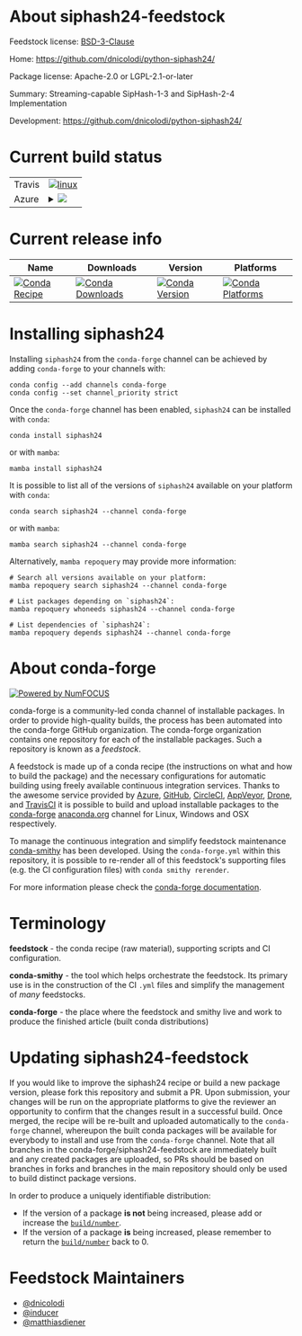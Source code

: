 About siphash24-feedstock
=========================

Feedstock license: [BSD-3-Clause](https://github.com/conda-forge/siphash24-feedstock/blob/main/LICENSE.txt)

Home: https://github.com/dnicolodi/python-siphash24/

Package license: Apache-2.0 or LGPL-2.1-or-later

Summary: Streaming-capable SipHash-1-3 and SipHash-2-4 Implementation

Development: https://github.com/dnicolodi/python-siphash24/

Current build status
====================


<table><tr>
    <td>Travis</td>
    <td>
      <a href="https://app.travis-ci.com/conda-forge/siphash24-feedstock">
        <img alt="linux" src="https://img.shields.io/travis/com/conda-forge/siphash24-feedstock/main.svg?label=Linux">
      </a>
    </td>
  </tr>
    
  <tr>
    <td>Azure</td>
    <td>
      <details>
        <summary>
          <a href="https://dev.azure.com/conda-forge/feedstock-builds/_build/latest?definitionId=22782&branchName=main">
            <img src="https://dev.azure.com/conda-forge/feedstock-builds/_apis/build/status/siphash24-feedstock?branchName=main">
          </a>
        </summary>
        <table>
          <thead><tr><th>Variant</th><th>Status</th></tr></thead>
          <tbody><tr>
              <td>linux_64_python3.10.____cpython</td>
              <td>
                <a href="https://dev.azure.com/conda-forge/feedstock-builds/_build/latest?definitionId=22782&branchName=main">
                  <img src="https://dev.azure.com/conda-forge/feedstock-builds/_apis/build/status/siphash24-feedstock?branchName=main&jobName=linux&configuration=linux%20linux_64_python3.10.____cpython" alt="variant">
                </a>
              </td>
            </tr><tr>
              <td>linux_64_python3.11.____cpython</td>
              <td>
                <a href="https://dev.azure.com/conda-forge/feedstock-builds/_build/latest?definitionId=22782&branchName=main">
                  <img src="https://dev.azure.com/conda-forge/feedstock-builds/_apis/build/status/siphash24-feedstock?branchName=main&jobName=linux&configuration=linux%20linux_64_python3.11.____cpython" alt="variant">
                </a>
              </td>
            </tr><tr>
              <td>linux_64_python3.12.____cpython</td>
              <td>
                <a href="https://dev.azure.com/conda-forge/feedstock-builds/_build/latest?definitionId=22782&branchName=main">
                  <img src="https://dev.azure.com/conda-forge/feedstock-builds/_apis/build/status/siphash24-feedstock?branchName=main&jobName=linux&configuration=linux%20linux_64_python3.12.____cpython" alt="variant">
                </a>
              </td>
            </tr><tr>
              <td>linux_64_python3.8.____cpython</td>
              <td>
                <a href="https://dev.azure.com/conda-forge/feedstock-builds/_build/latest?definitionId=22782&branchName=main">
                  <img src="https://dev.azure.com/conda-forge/feedstock-builds/_apis/build/status/siphash24-feedstock?branchName=main&jobName=linux&configuration=linux%20linux_64_python3.8.____cpython" alt="variant">
                </a>
              </td>
            </tr><tr>
              <td>linux_64_python3.9.____73_pypy</td>
              <td>
                <a href="https://dev.azure.com/conda-forge/feedstock-builds/_build/latest?definitionId=22782&branchName=main">
                  <img src="https://dev.azure.com/conda-forge/feedstock-builds/_apis/build/status/siphash24-feedstock?branchName=main&jobName=linux&configuration=linux%20linux_64_python3.9.____73_pypy" alt="variant">
                </a>
              </td>
            </tr><tr>
              <td>linux_64_python3.9.____cpython</td>
              <td>
                <a href="https://dev.azure.com/conda-forge/feedstock-builds/_build/latest?definitionId=22782&branchName=main">
                  <img src="https://dev.azure.com/conda-forge/feedstock-builds/_apis/build/status/siphash24-feedstock?branchName=main&jobName=linux&configuration=linux%20linux_64_python3.9.____cpython" alt="variant">
                </a>
              </td>
            </tr><tr>
              <td>linux_aarch64_python3.10.____cpython</td>
              <td>
                <a href="https://dev.azure.com/conda-forge/feedstock-builds/_build/latest?definitionId=22782&branchName=main">
                  <img src="https://dev.azure.com/conda-forge/feedstock-builds/_apis/build/status/siphash24-feedstock?branchName=main&jobName=linux&configuration=linux%20linux_aarch64_python3.10.____cpython" alt="variant">
                </a>
              </td>
            </tr><tr>
              <td>linux_aarch64_python3.11.____cpython</td>
              <td>
                <a href="https://dev.azure.com/conda-forge/feedstock-builds/_build/latest?definitionId=22782&branchName=main">
                  <img src="https://dev.azure.com/conda-forge/feedstock-builds/_apis/build/status/siphash24-feedstock?branchName=main&jobName=linux&configuration=linux%20linux_aarch64_python3.11.____cpython" alt="variant">
                </a>
              </td>
            </tr><tr>
              <td>linux_aarch64_python3.12.____cpython</td>
              <td>
                <a href="https://dev.azure.com/conda-forge/feedstock-builds/_build/latest?definitionId=22782&branchName=main">
                  <img src="https://dev.azure.com/conda-forge/feedstock-builds/_apis/build/status/siphash24-feedstock?branchName=main&jobName=linux&configuration=linux%20linux_aarch64_python3.12.____cpython" alt="variant">
                </a>
              </td>
            </tr><tr>
              <td>linux_aarch64_python3.8.____cpython</td>
              <td>
                <a href="https://dev.azure.com/conda-forge/feedstock-builds/_build/latest?definitionId=22782&branchName=main">
                  <img src="https://dev.azure.com/conda-forge/feedstock-builds/_apis/build/status/siphash24-feedstock?branchName=main&jobName=linux&configuration=linux%20linux_aarch64_python3.8.____cpython" alt="variant">
                </a>
              </td>
            </tr><tr>
              <td>linux_aarch64_python3.9.____73_pypy</td>
              <td>
                <a href="https://dev.azure.com/conda-forge/feedstock-builds/_build/latest?definitionId=22782&branchName=main">
                  <img src="https://dev.azure.com/conda-forge/feedstock-builds/_apis/build/status/siphash24-feedstock?branchName=main&jobName=linux&configuration=linux%20linux_aarch64_python3.9.____73_pypy" alt="variant">
                </a>
              </td>
            </tr><tr>
              <td>linux_aarch64_python3.9.____cpython</td>
              <td>
                <a href="https://dev.azure.com/conda-forge/feedstock-builds/_build/latest?definitionId=22782&branchName=main">
                  <img src="https://dev.azure.com/conda-forge/feedstock-builds/_apis/build/status/siphash24-feedstock?branchName=main&jobName=linux&configuration=linux%20linux_aarch64_python3.9.____cpython" alt="variant">
                </a>
              </td>
            </tr><tr>
              <td>linux_ppc64le_python3.10.____cpython</td>
              <td>
                <a href="https://dev.azure.com/conda-forge/feedstock-builds/_build/latest?definitionId=22782&branchName=main">
                  <img src="https://dev.azure.com/conda-forge/feedstock-builds/_apis/build/status/siphash24-feedstock?branchName=main&jobName=linux&configuration=linux%20linux_ppc64le_python3.10.____cpython" alt="variant">
                </a>
              </td>
            </tr><tr>
              <td>linux_ppc64le_python3.11.____cpython</td>
              <td>
                <a href="https://dev.azure.com/conda-forge/feedstock-builds/_build/latest?definitionId=22782&branchName=main">
                  <img src="https://dev.azure.com/conda-forge/feedstock-builds/_apis/build/status/siphash24-feedstock?branchName=main&jobName=linux&configuration=linux%20linux_ppc64le_python3.11.____cpython" alt="variant">
                </a>
              </td>
            </tr><tr>
              <td>linux_ppc64le_python3.12.____cpython</td>
              <td>
                <a href="https://dev.azure.com/conda-forge/feedstock-builds/_build/latest?definitionId=22782&branchName=main">
                  <img src="https://dev.azure.com/conda-forge/feedstock-builds/_apis/build/status/siphash24-feedstock?branchName=main&jobName=linux&configuration=linux%20linux_ppc64le_python3.12.____cpython" alt="variant">
                </a>
              </td>
            </tr><tr>
              <td>linux_ppc64le_python3.8.____cpython</td>
              <td>
                <a href="https://dev.azure.com/conda-forge/feedstock-builds/_build/latest?definitionId=22782&branchName=main">
                  <img src="https://dev.azure.com/conda-forge/feedstock-builds/_apis/build/status/siphash24-feedstock?branchName=main&jobName=linux&configuration=linux%20linux_ppc64le_python3.8.____cpython" alt="variant">
                </a>
              </td>
            </tr><tr>
              <td>linux_ppc64le_python3.9.____73_pypy</td>
              <td>
                <a href="https://dev.azure.com/conda-forge/feedstock-builds/_build/latest?definitionId=22782&branchName=main">
                  <img src="https://dev.azure.com/conda-forge/feedstock-builds/_apis/build/status/siphash24-feedstock?branchName=main&jobName=linux&configuration=linux%20linux_ppc64le_python3.9.____73_pypy" alt="variant">
                </a>
              </td>
            </tr><tr>
              <td>linux_ppc64le_python3.9.____cpython</td>
              <td>
                <a href="https://dev.azure.com/conda-forge/feedstock-builds/_build/latest?definitionId=22782&branchName=main">
                  <img src="https://dev.azure.com/conda-forge/feedstock-builds/_apis/build/status/siphash24-feedstock?branchName=main&jobName=linux&configuration=linux%20linux_ppc64le_python3.9.____cpython" alt="variant">
                </a>
              </td>
            </tr><tr>
              <td>osx_64_python3.10.____cpython</td>
              <td>
                <a href="https://dev.azure.com/conda-forge/feedstock-builds/_build/latest?definitionId=22782&branchName=main">
                  <img src="https://dev.azure.com/conda-forge/feedstock-builds/_apis/build/status/siphash24-feedstock?branchName=main&jobName=osx&configuration=osx%20osx_64_python3.10.____cpython" alt="variant">
                </a>
              </td>
            </tr><tr>
              <td>osx_64_python3.11.____cpython</td>
              <td>
                <a href="https://dev.azure.com/conda-forge/feedstock-builds/_build/latest?definitionId=22782&branchName=main">
                  <img src="https://dev.azure.com/conda-forge/feedstock-builds/_apis/build/status/siphash24-feedstock?branchName=main&jobName=osx&configuration=osx%20osx_64_python3.11.____cpython" alt="variant">
                </a>
              </td>
            </tr><tr>
              <td>osx_64_python3.12.____cpython</td>
              <td>
                <a href="https://dev.azure.com/conda-forge/feedstock-builds/_build/latest?definitionId=22782&branchName=main">
                  <img src="https://dev.azure.com/conda-forge/feedstock-builds/_apis/build/status/siphash24-feedstock?branchName=main&jobName=osx&configuration=osx%20osx_64_python3.12.____cpython" alt="variant">
                </a>
              </td>
            </tr><tr>
              <td>osx_64_python3.8.____cpython</td>
              <td>
                <a href="https://dev.azure.com/conda-forge/feedstock-builds/_build/latest?definitionId=22782&branchName=main">
                  <img src="https://dev.azure.com/conda-forge/feedstock-builds/_apis/build/status/siphash24-feedstock?branchName=main&jobName=osx&configuration=osx%20osx_64_python3.8.____cpython" alt="variant">
                </a>
              </td>
            </tr><tr>
              <td>osx_64_python3.9.____73_pypy</td>
              <td>
                <a href="https://dev.azure.com/conda-forge/feedstock-builds/_build/latest?definitionId=22782&branchName=main">
                  <img src="https://dev.azure.com/conda-forge/feedstock-builds/_apis/build/status/siphash24-feedstock?branchName=main&jobName=osx&configuration=osx%20osx_64_python3.9.____73_pypy" alt="variant">
                </a>
              </td>
            </tr><tr>
              <td>osx_64_python3.9.____cpython</td>
              <td>
                <a href="https://dev.azure.com/conda-forge/feedstock-builds/_build/latest?definitionId=22782&branchName=main">
                  <img src="https://dev.azure.com/conda-forge/feedstock-builds/_apis/build/status/siphash24-feedstock?branchName=main&jobName=osx&configuration=osx%20osx_64_python3.9.____cpython" alt="variant">
                </a>
              </td>
            </tr><tr>
              <td>osx_arm64_python3.10.____cpython</td>
              <td>
                <a href="https://dev.azure.com/conda-forge/feedstock-builds/_build/latest?definitionId=22782&branchName=main">
                  <img src="https://dev.azure.com/conda-forge/feedstock-builds/_apis/build/status/siphash24-feedstock?branchName=main&jobName=osx&configuration=osx%20osx_arm64_python3.10.____cpython" alt="variant">
                </a>
              </td>
            </tr><tr>
              <td>osx_arm64_python3.11.____cpython</td>
              <td>
                <a href="https://dev.azure.com/conda-forge/feedstock-builds/_build/latest?definitionId=22782&branchName=main">
                  <img src="https://dev.azure.com/conda-forge/feedstock-builds/_apis/build/status/siphash24-feedstock?branchName=main&jobName=osx&configuration=osx%20osx_arm64_python3.11.____cpython" alt="variant">
                </a>
              </td>
            </tr><tr>
              <td>osx_arm64_python3.12.____cpython</td>
              <td>
                <a href="https://dev.azure.com/conda-forge/feedstock-builds/_build/latest?definitionId=22782&branchName=main">
                  <img src="https://dev.azure.com/conda-forge/feedstock-builds/_apis/build/status/siphash24-feedstock?branchName=main&jobName=osx&configuration=osx%20osx_arm64_python3.12.____cpython" alt="variant">
                </a>
              </td>
            </tr><tr>
              <td>osx_arm64_python3.8.____cpython</td>
              <td>
                <a href="https://dev.azure.com/conda-forge/feedstock-builds/_build/latest?definitionId=22782&branchName=main">
                  <img src="https://dev.azure.com/conda-forge/feedstock-builds/_apis/build/status/siphash24-feedstock?branchName=main&jobName=osx&configuration=osx%20osx_arm64_python3.8.____cpython" alt="variant">
                </a>
              </td>
            </tr><tr>
              <td>osx_arm64_python3.9.____cpython</td>
              <td>
                <a href="https://dev.azure.com/conda-forge/feedstock-builds/_build/latest?definitionId=22782&branchName=main">
                  <img src="https://dev.azure.com/conda-forge/feedstock-builds/_apis/build/status/siphash24-feedstock?branchName=main&jobName=osx&configuration=osx%20osx_arm64_python3.9.____cpython" alt="variant">
                </a>
              </td>
            </tr>
          </tbody>
        </table>
      </details>
    </td>
  </tr>
</table>

Current release info
====================

| Name | Downloads | Version | Platforms |
| --- | --- | --- | --- |
| [![Conda Recipe](https://img.shields.io/badge/recipe-siphash24-green.svg)](https://anaconda.org/conda-forge/siphash24) | [![Conda Downloads](https://img.shields.io/conda/dn/conda-forge/siphash24.svg)](https://anaconda.org/conda-forge/siphash24) | [![Conda Version](https://img.shields.io/conda/vn/conda-forge/siphash24.svg)](https://anaconda.org/conda-forge/siphash24) | [![Conda Platforms](https://img.shields.io/conda/pn/conda-forge/siphash24.svg)](https://anaconda.org/conda-forge/siphash24) |

Installing siphash24
====================

Installing `siphash24` from the `conda-forge` channel can be achieved by adding `conda-forge` to your channels with:

```
conda config --add channels conda-forge
conda config --set channel_priority strict
```

Once the `conda-forge` channel has been enabled, `siphash24` can be installed with `conda`:

```
conda install siphash24
```

or with `mamba`:

```
mamba install siphash24
```

It is possible to list all of the versions of `siphash24` available on your platform with `conda`:

```
conda search siphash24 --channel conda-forge
```

or with `mamba`:

```
mamba search siphash24 --channel conda-forge
```

Alternatively, `mamba repoquery` may provide more information:

```
# Search all versions available on your platform:
mamba repoquery search siphash24 --channel conda-forge

# List packages depending on `siphash24`:
mamba repoquery whoneeds siphash24 --channel conda-forge

# List dependencies of `siphash24`:
mamba repoquery depends siphash24 --channel conda-forge
```


About conda-forge
=================

[![Powered by
NumFOCUS](https://img.shields.io/badge/powered%20by-NumFOCUS-orange.svg?style=flat&colorA=E1523D&colorB=007D8A)](https://numfocus.org)

conda-forge is a community-led conda channel of installable packages.
In order to provide high-quality builds, the process has been automated into the
conda-forge GitHub organization. The conda-forge organization contains one repository
for each of the installable packages. Such a repository is known as a *feedstock*.

A feedstock is made up of a conda recipe (the instructions on what and how to build
the package) and the necessary configurations for automatic building using freely
available continuous integration services. Thanks to the awesome service provided by
[Azure](https://azure.microsoft.com/en-us/services/devops/), [GitHub](https://github.com/),
[CircleCI](https://circleci.com/), [AppVeyor](https://www.appveyor.com/),
[Drone](https://cloud.drone.io/welcome), and [TravisCI](https://travis-ci.com/)
it is possible to build and upload installable packages to the
[conda-forge](https://anaconda.org/conda-forge) [anaconda.org](https://anaconda.org/)
channel for Linux, Windows and OSX respectively.

To manage the continuous integration and simplify feedstock maintenance
[conda-smithy](https://github.com/conda-forge/conda-smithy) has been developed.
Using the ``conda-forge.yml`` within this repository, it is possible to re-render all of
this feedstock's supporting files (e.g. the CI configuration files) with ``conda smithy rerender``.

For more information please check the [conda-forge documentation](https://conda-forge.org/docs/).

Terminology
===========

**feedstock** - the conda recipe (raw material), supporting scripts and CI configuration.

**conda-smithy** - the tool which helps orchestrate the feedstock.
                   Its primary use is in the construction of the CI ``.yml`` files
                   and simplify the management of *many* feedstocks.

**conda-forge** - the place where the feedstock and smithy live and work to
                  produce the finished article (built conda distributions)


Updating siphash24-feedstock
============================

If you would like to improve the siphash24 recipe or build a new
package version, please fork this repository and submit a PR. Upon submission,
your changes will be run on the appropriate platforms to give the reviewer an
opportunity to confirm that the changes result in a successful build. Once
merged, the recipe will be re-built and uploaded automatically to the
`conda-forge` channel, whereupon the built conda packages will be available for
everybody to install and use from the `conda-forge` channel.
Note that all branches in the conda-forge/siphash24-feedstock are
immediately built and any created packages are uploaded, so PRs should be based
on branches in forks and branches in the main repository should only be used to
build distinct package versions.

In order to produce a uniquely identifiable distribution:
 * If the version of a package **is not** being increased, please add or increase
   the [``build/number``](https://docs.conda.io/projects/conda-build/en/latest/resources/define-metadata.html#build-number-and-string).
 * If the version of a package **is** being increased, please remember to return
   the [``build/number``](https://docs.conda.io/projects/conda-build/en/latest/resources/define-metadata.html#build-number-and-string)
   back to 0.

Feedstock Maintainers
=====================

* [@dnicolodi](https://github.com/dnicolodi/)
* [@inducer](https://github.com/inducer/)
* [@matthiasdiener](https://github.com/matthiasdiener/)

